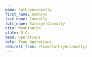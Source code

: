 ```yaml
---
name: kathrynconnolly
first_name: Kathryn
last_name: Connolly
full_name: Kathryn Connolly
city: Washington
state: D.C.
team: Operations
role: Team Operations
redirect_from: /team/kathrynconnolly/
---
```

